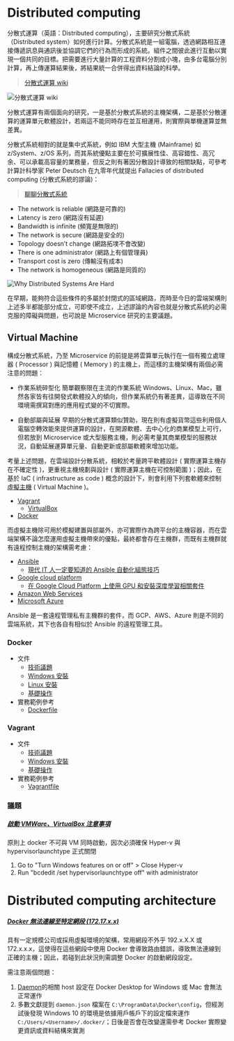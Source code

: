 # Distributed computing

分散式運算（英語：Distributed computing），主要研究分散式系統（Distributed system）如何進行計算。分散式系統是一組電腦，透過網路相互連接傳遞訊息與通訊後並協調它們的行為而形成的系統。組件之間彼此進行互動以實現一個共同的目標。把需要進行大量計算的工程資料分割成小塊，由多台電腦分別計算，再上傳運算結果後，將結果統一合併得出資料結論的科學。
> [分散式運算 wiki](https://zh.wikipedia.org/wiki/%E5%88%86%E5%B8%83%E5%BC%8F%E8%AE%A1%E7%AE%97)

<cneter>
    <img src="https://upload.wikimedia.org/wikipedia/commons/c/c6/Distributed-parallel.svg" alt="分散式運算 wiki" />
</center>

分散式運算有兩個面向的研究，一是基於分散式系統的主機架構，二是基於分散運算的運算單元軟體設計，若兩這不能同時存在並互相運用，則實際與單機運算並無差異。

分散式系統相對的就是集中式系統，例如 IBM 大型主機 (Mainframe) 如 z/System、z/OS 系列，而其系統優點主要在於可擴展性佳、高容錯性、高冗余、可以承載高容量的業務量，但反之則有著因分散設計導致的相關缺點，可參考計算計科學家 Peter Deutsch 在九零年代就提出 Fallacies of distributed computing (分散式系統的謬論)：
> [聊聊分散式系統](https://rickhw.github.io/2018/06/18/Architecture/Gossip-in-Distributed-Systems/)

+ The network is reliable (網路是可靠的)
+ Latency is zero (網路沒有延遲)
+ Bandwidth is infinite (頻寬是無限的)
+ The network is secure (網路是安全的)
+ Topology doesn’t change (網路拓墣不會改變)
+ There is one administrator (網路上有個管理員)
+ Transport cost is zero (傳輸沒有成本)
+ The network is homogeneous (網路是同質的)

![Why Distributed Systems Are Hard](https://rickhw.github.io/images/Architecture/Distributed-Systems/8-Fallacies-of-DS.jpeg)

在早期，能夠符合這些條件的多屬於封閉式的區域網路，而時至今日的雲端架構則上述多半都能部分成立，可即使不成立，上述謬論的內容也就是分散式系統的必需克服的障礙與問題，也可說是 Microservice 研究的主要議題。

## Virtual Machine

構成分散式系統，乃至 Microservice 的前提是將雲算單元執行在一個有獨立處理器 ( Processor ) 與記憶體 ( Memory ) 的主機上，而這樣的主機架構有兩個必需注意的問題：

+ 作業系統碎型化
簡單觀察限在主流的作業系統 Windows、Linux、Mac，雖然各家皆有往開發式軟體投入的傾向，但作業系統仍有著差異，這導致在不同環境需撰寫對應的應用程式變的不切實際。

+ 自動部屬與延展
早期的分散式運算類似贊助，現在則有虛擬貨幣這些利用個人電腦空轉效能來提供運算的設計，在開源軟體、去中心化的商業模型上可行，但若放到 Microservice 或大型服務主機，則必需考量其商業模型的服務狀況，自動延展運算單元量、自動更新或部屬軟體來增加功能。

考量上述問題，在雲端設計分散系統，相較於考量跨平軟體設計 ( 實際運算主機存在不確定性 )，更重視主機規劃與設計 ( 實際運算主機在可控制範圍 )；因此，在基於 IaC ( infrastructure as code ) 概念的設計下，則會利用下列套軟體來控制[虛擬主機](https://zh.wikipedia.org/wiki/%E8%99%9B%E6%93%AC%E6%A9%9F%E5%99%A8) ( Virtual Machine )。

+ [Vagrant](https://www.vagrantup.com/)
    - [VirtualBox](https://www.virtualbox.org/)
+ [Docker](https://www.docker.com/)

而虛擬主機除可用於模擬建置與部屬外，亦可實際作為跨平台的主機容器，而在雲端架構不論怎麼運用虛擬主機帶來的優點，最終都會存在主機群，而既有主機群就有遠程控制主機的架構需考慮：

+ [Ansible](https://en.wikipedia.org/wiki/Ansible_(software))
    - [現代 IT 人一定要知道的 Ansible 自動化組態技巧](https://chusiang.gitbooks.io/automate-with-ansible/content/)
+ [Google cloud platform](https://cloud.google.com/)
    - [在 Google Cloud Platform 上使用 GPU 和安裝深度學習相關套件](https://medium.com/@kstseng/%E5%9C%A8-google-cloud-platform-%E4%B8%8A%E4%BD%BF%E7%94%A8-gpu-%E5%92%8C%E5%AE%89%E8%A3%9D%E6%B7%B1%E5%BA%A6%E5%AD%B8%E7%BF%92%E7%9B%B8%E9%97%9C%E5%A5%97%E4%BB%B6-1b118e291015)
+ [Amazon Web Services](https://aws.amazon.com/tw/?nc2=h_lg)
+ [Microsoft Azure](https://azure.microsoft.com/zh-tw/)

Ansible 是一套遠程管理私有主機群的套件，而 GCP、AWS、Azure 則是不同的雲端系統，其下也各自有相似於 Ansible 的遠程管理工具。

### Docker

+ 文件
    - [技術議題](./Docker/docs/issue.md)
    - [Windows 安裝](./Docker/docs/docker-for-windows.md)
    - [Linux 安裝](./Docker/docs/docker-for-linux.md)
    - [基礎操作](./Docker/docs/base-operation.md)
+ 實務範例參考
    - [Dockerfile](./Docker/Dockerfile)

### Vagrant

+ 文件
    - [技術議題](./Vagrant/docs/issue.md)
    - [Windows 安裝](./Vagrant/docs/vagrant-for-windows.md)
    - [基礎操作](./Vagrant/docs/base-operation.md)
+ 實務範例參考
    - [Vagrantfile](./Vagrant/Vagrantfile)

### 議題

##### [啟動 VMWare、VirtualBox 注意事項](https://kb.vmware.com/s/article/2146361)

原則上 docker 不可與 VM 同時啟動，因次必須確保 Hyper-v 與 hypervisorlaunchtype 正式關閉

1. Go to "Turn Windows features on or off" > Close Hyper-v
2. Run "bcdedit /set hypervisorlaunchtype off" with administrator

# Distributed computing architecture

##### [Docker 無法連線至特定網段 (172.17.x.x)](https://blog.yowko.com/docker-172-17-ip/)

具有一定規模公司或採用虛擬環境的架構，常用網段不外乎 192.x.X.X 或 172.x.x.x，這使得在這些網段中使用 Docker 會導致路由錯誤，導致無法連線到正確的主機；因此，若碰到此狀況則需調整 Docker 的啟動網段設定。

需注意兩個問題：

1. [Daemon](https://docs.docker.com/config/daemon/)的相關 host 設定在 Docker Desktop for Windows 或 Mac 會無法正常運作
2. 多數文獻提到 ```daemon.json``` 檔案在 ```C:\ProgramData\Docker\config```，但經測試後發現 Windows 10 的環境是依據用戶帳戶下的設定檔來運作 ```C:/Users/<Username>/.docker/```；日後是否會在改變還需參考 Docker 實際變更資訊或資料結構來實測
